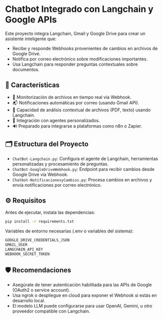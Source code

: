 # Chatbot Integrado con Langchain y Google APIs

Este proyecto integra Langchain, Gmail y Google Drive para crear un asistente inteligente que:

- Recibe y responde Webhooks provenientes de cambios en archivos de Google Drive.
- Notifica por correo electrónico sobre modificaciones importantes.
- Usa Langchain para responder preguntas contextuales sobre documentos.

## 🧠 Características

- 🔁 Monitorización de archivos en tiempo real vía Webhook.
- 📬 Notificaciones automáticas por correo (usando Gmail API).
- 📄 Capacidad de análisis contextual de archivos (PDF, texto) usando Langchain.
- 🔗 Integración con agentes personalizados.
- 🔊 Preparado para integrarse a plataformas como n8n o Zapier.

## 🗂️ Estructura del Proyecto

- `ChatBot-Langchain.py`: Configura el agente de Langchain, herramientas personalizadas y procesamiento de preguntas.
- `ChatBot-GoogleDriveWebhook.py`: Endpoint para recibir cambios desde Google Drive vía Webhook.
- `Chatbot-NotificacionesyCambios.py`: Procesa cambios en archivos y envía notificaciones por correo electrónico.

## ⚙️ Requisitos

Antes de ejecutar, instala las dependencias:

```bash
pip install -r requirements.txt
```

Variables de entorno necesarias (.env o variables del sistema):
```bash
GOOGLE_DRIVE_CREDENTIALS_JSON
GMAIL_USER
LANGCHAIN_API_KEY
WEBHOOK_SECRET_TOKEN
```

## 🛡️ Recomendaciones
- Asegúrate de tener autenticación habilitada para las APIs de Google (OAuth2 o service account).
- Usa ngrok o despliegue en cloud para exponer el Webhook si estás en desarrollo local.
- El modelo LLM puede configurarse para usar OpenAI, Gemini, u otro proveedor compatible con Langchain.
